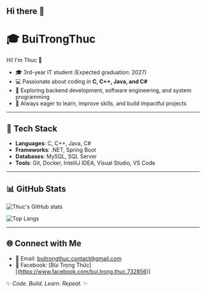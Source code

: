 ## Hi there 👋

# 🎓 BuiTrongThuc

Hi! I'm Thuc 👋  
- 🎓 3rd-year IT student (Expected graduation: 2027)  
- 💻 Passionate about coding in **C, C++, Java, and C#**  
- 🌱 Exploring backend development, software engineering, and system programming  
- 🚀 Always eager to learn, improve skills, and build impactful projects  

---

## 🔧 Tech Stack
- **Languages**: C, C++, Java, C#  
- **Frameworks**: .NET, Spring Boot  
- **Databases**: MySQL, SQL Server  
- **Tools**: Git, Docker, IntelliJ IDEA, Visual Studio, VS Code  

---

## 📊 GitHub Stats
![Thuc's GitHub stats](https://github-readme-stats.vercel.app/api?username=BuiTrongThuc&show_icons=true&theme=radical)

![Top Langs](https://github-readme-stats.vercel.app/api/top-langs/?username=BuiTrongThuc&layout=compact&theme=radical)  

---

## 🌐 Connect with Me
- 📧 Email: buitrongthuc.contact@gmail.com  
- 💼 Facebook: [Bùi Trọng Thức][(https://www.facebook.com/bui.trong.thuc.732856)]  

✨ *Code. Build. Learn. Repeat.* ✨
